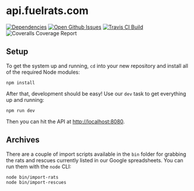# api.fuelrats.com

[![Dependencies](http://img.shields.io/david/FuelRats/api.fuelrats.com.svg?style=flat-square)](https://david-dm.org/FuelRats/api.fuelrats.com)
[![Open Github Issues](http://img.shields.io/github/issues/FuelRats/api.fuelrats.com.svg?style=flat-square)](https://github.com/FuelRats/api.fuelrats.com/issues)
[![Travis CI Build](http://img.shields.io/travis/FuelRats/api.fuelrats.com.svg?style=flat-square)](https://travis-ci.org/FuelRats/api.fuelrats.com)
![Coveralls Coverage Report](http://img.shields.io/coveralls/FuelRats/api.fuelrats.com.svg?style=flat-square)

## Setup

To get the system up and running, `cd` into your new repository and install all of the required Node modules:

    npm install

After that, development should be easy! Use our `dev` task to get everything up and running:

    npm run dev

Then you can hit the API at [http://localhost:8080](http://localhost:8080).

## Archives

There are a couple of import scripts available in the `bin` folder for grabbing the rats and rescues currently listed in our Google spreadsheets. You can run them with the `node` CLI:

    node bin/import-rats
    node bin/import-rescues
